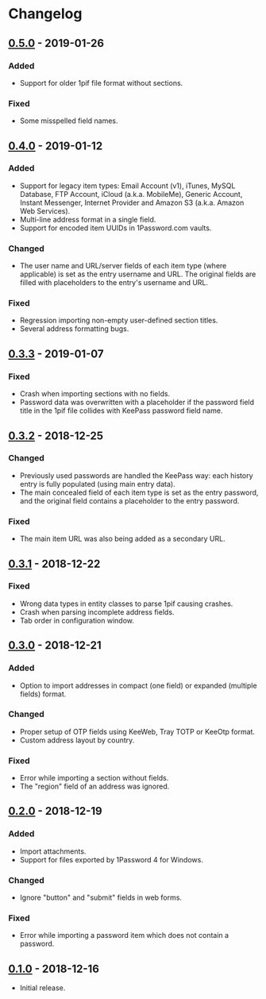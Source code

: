 # Changelog

## [0.5.0](https://github.com/juanii/OnePIF/releases/0.5.0) - 2019-01-26

### Added

* Support for older 1pif file format without sections.

### Fixed

* Some misspelled field names.

## [0.4.0](https://github.com/juanii/OnePIF/releases/0.4.0) - 2019-01-12

### Added

* Support for legacy item types: Email Account (v1), iTunes, MySQL Database, FTP Account, iCloud (a.k.a. MobileMe), Generic Account, Instant Messenger, Internet Provider and Amazon S3 (a.k.a. Amazon Web Services).
* Multi-line address format in a single field.
* Support for encoded item UUIDs in 1Password.com vaults.

### Changed

* The user name and URL/server fields of each item type (where applicable) is set as the entry username and URL. The original fields are filled with placeholders to the entry's username and URL.

### Fixed

* Regression importing non-empty user-defined section titles.
* Several address formatting bugs.

## [0.3.3](https://github.com/juanii/OnePIF/releases/0.3.3) - 2019-01-07

### Fixed

* Crash when importing sections with no fields.
* Password data was overwritten with a placeholder if the password field title in the 1pif file collides with KeePass password field name.

## [0.3.2](https://github.com/juanii/OnePIF/releases/0.3.2) - 2018-12-25

### Changed

* Previously used passwords are handled the KeePass way: each history entry is fully populated (using main entry data).
* The main concealed field of each item type is set as the entry password, and the original field contains a placeholder to the entry password.

### Fixed

* The main item URL was also being added as a secondary URL.

## [0.3.1](https://github.com/juanii/OnePIF/releases/0.3.1) - 2018-12-22

### Fixed

* Wrong data types in entity classes to parse 1pif causing crashes.
* Crash when parsing incomplete address fields.
* Tab order in configuration window.

## [0.3.0](https://github.com/juanii/OnePIF/releases/0.3.0) - 2018-12-21

### Added

* Option to import addresses in compact (one field) or expanded (multiple fields) format.

### Changed

* Proper setup of OTP fields using KeeWeb, Tray TOTP or KeeOtp format.
* Custom address layout by country.

### Fixed

* Error while importing a section without fields.
* The "region" field of an address was ignored.

## [0.2.0](https://github.com/juanii/OnePIF/releases/0.2.0) - 2018-12-19

### Added

* Import attachments.
* Support for files exported by 1Password 4 for Windows.

### Changed

* Ignore "button" and "submit" fields in web forms.

### Fixed

* Error while importing a password item which does not contain a password.

## [0.1.0](https://github.com/juanii/OnePIF/releases/0.1.0) - 2018-12-16

* Initial release.
